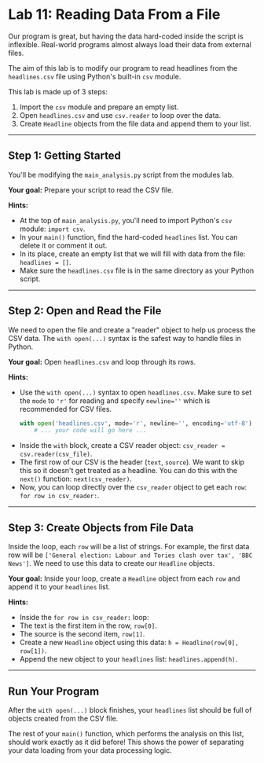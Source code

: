 # Lab 11: Reading Data From a File

Our program is great, but having the data hard-coded inside the script is inflexible. Real-world programs almost always load their data from external files.

The aim of this lab is to modify our program to read headlines from the `headlines.csv` file using Python's built-in `csv` module.

This lab is made up of 3 steps:
1.  Import the `csv` module and prepare an empty list.
2.  Open `headlines.csv` and use `csv.reader` to loop over the data.
3.  Create `Headline` objects from the file data and append them to your list.

---
## Step 1: Getting Started

You'll be modifying the `main_analysis.py` script from the modules lab.

**Your goal:** Prepare your script to read the CSV file.

**Hints:**
- At the top of `main_analysis.py`, you'll need to import Python's `csv` module: `import csv`.
- In your `main()` function, find the hard-coded `headlines` list. You can delete it or comment it out.
- In its place, create an empty list that we will fill with data from the file: `headlines = []`.
- Make sure the `headlines.csv` file is in the same directory as your Python script.

---
## Step 2: Open and Read the File

We need to open the file and create a "reader" object to help us process the CSV data. The `with open(...)` syntax is the safest way to handle files in Python.

**Your goal:** Open `headlines.csv` and loop through its rows.

**Hints:**
- Use the `with open(...)` syntax to open `headlines.csv`. Make sure to set the `mode` to `'r'` for reading and specify `newline=''` which is recommended for CSV files.
  ```python
  with open('headlines.csv', mode='r', newline='', encoding='utf-8') as csv_file:
      # ... your code will go here ...
  ```
- Inside the `with` block, create a CSV reader object: `csv_reader = csv.reader(csv_file)`.
- The first row of our CSV is the header (`text`, `source`). We want to skip this so it doesn't get treated as a headline. You can do this with the `next()` function: `next(csv_reader)`.
- Now, you can loop directly over the `csv_reader` object to get each `row`: `for row in csv_reader:`.

---
## Step 3: Create Objects from File Data

Inside the loop, each `row` will be a list of strings. For example, the first data row will be `['General election: Labour and Tories clash over tax', 'BBC News']`. We need to use this data to create our `Headline` objects.

**Your goal:** Inside your loop, create a `Headline` object from each `row` and append it to your `headlines` list.

**Hints:**
- Inside the `for row in csv_reader:` loop:
- The text is the first item in the row, `row[0]`.
- The source is the second item, `row[1]`.
- Create a new `Headline` object using this data: `h = Headline(row[0], row[1])`.
- Append the new object to your `headlines` list: `headlines.append(h)`.

---
## Run Your Program

After the `with open(...)` block finishes, your `headlines` list should be full of objects created from the CSV file.

The rest of your `main()` function, which performs the analysis on this list, should work exactly as it did before! This shows the power of separating your data loading from your data processing logic. 